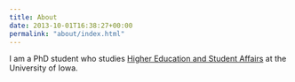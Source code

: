 ```yaml
---
title: About
date: 2013-10-01T16:38:27+00:00
permalink: "about/index.html"
---
```

I am a PhD student who studies <a href="https://education.uiowa.edu/academic-programs/higher-education-and-student-affairs-hesa" target="_blank">Higher Education and Student Affairs</a> at the University of Iowa.

